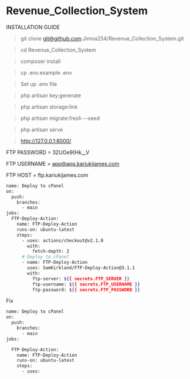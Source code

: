 # Revenue_Collection_System

INSTALLATION GUIDE

> git clone git@github.com:Jimna254/Revenue_Collection_System.git

> cd Revenue_Collection_System

> composer install

> cp .env.example .env

> Set up .env file

> php artisan key:generate

> php artisan storage:link

> php artisan migrate:fresh --seed

> php artisan serve

> http://127.0.0.1:8000/


FTP PASSWORD = 32UOe9{Hk__V

FTP USERNAME = app@app.kariukijames.com

FTP HOST = ftp.kariukijames.com


```bash
name: Deploy to cPanel
on:
  push:
    branches:
      - main
jobs:
  FTP-Deploy-Action:
    name: FTP-Deploy-Action
    runs-on: ubuntu-latest
    steps:
      - uses: actions/checkout@v2.1.0
        with:
          fetch-depth: 2
      # Deploy to cPanel
      - name: FTP-Deploy-Action
        uses: SamKirkland/FTP-Deploy-Action@3.1.1
        with:
          ftp-server: ${{ secrets.FTP_SERVER }}
          ftp-username: ${{ secrets.FTP_USERNAME }}
          ftp-password: ${{ secrets.FTP_PASSWORD }}
```

Fix


```bash
name: Deploy to cPanel
on:
  push:
    branches:
      - main
jobs:

  FTP-Deploy-Action:
    name: FTP-Deploy-Action
    runs-on: ubuntu-latest
    steps:
      - uses:

```